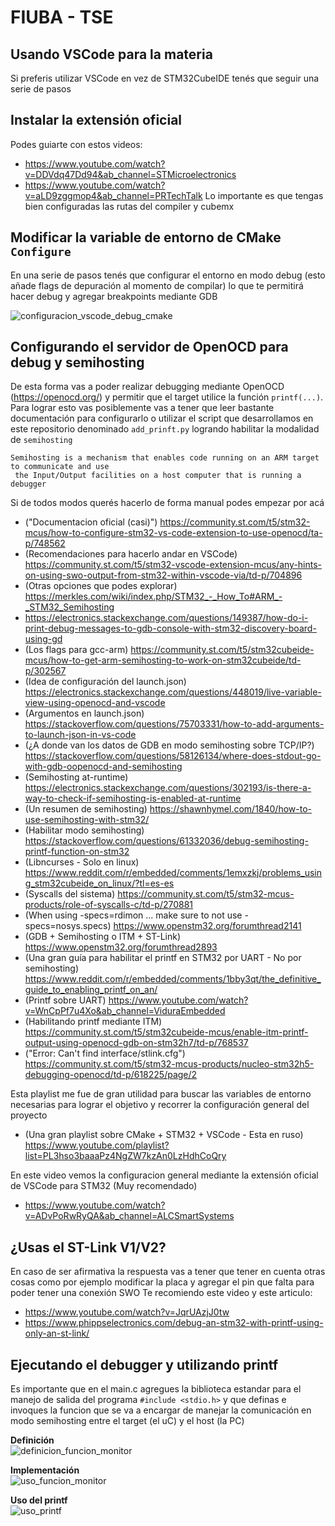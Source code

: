# FIUBA - TSE
## Usando VSCode para la materia
Si preferis utilizar VSCode en vez de STM32CubeIDE tenés que seguir una serie de pasos

## Instalar la extensión oficial
Podes guiarte con estos videos:
- https://www.youtube.com/watch?v=DDVdq47Dd94&ab_channel=STMicroelectronics
- https://www.youtube.com/watch?v=aLD9zggmop4&ab_channel=PRTechTalk
Lo importante es que tengas bien configuradas las rutas del compiler y cubemx

## Modificar la variable de entorno de CMake `Configure`
En una serie de pasos tenés que configurar el entorno en modo debug (esto añade flags de depuración al momento de compilar)
lo que te permitirá hacer debug y agregar breakpoints mediante GDB

![configuracion_vscode_debug_cmake](https://github.com/user-attachments/assets/b5a7afa0-50f0-4265-86bb-b8645b45a178)

## Configurando el servidor de OpenOCD para debug y semihosting
De esta forma vas a poder realizar debugging mediante OpenOCD (https://openocd.org/) y permitir
que el target utilice la función `printf(...)`. 
Para lograr esto vas posiblemente vas a tener que leer bastante documentación para configurarlo o utilizar el script 
que desarrollamos en este repositorio denominado `add_prinft.py` logrando habilitar la modalidad de `semihosting`

```
Semihosting is a mechanism that enables code running on an ARM target to communicate and use
 the Input/Output facilities on a host computer that is running a debugger
```

Si de todos modos querés hacerlo de forma manual podes empezar por acá 
- ("Documentacion oficial (casi)") https://community.st.com/t5/stm32-mcus/how-to-configure-stm32-vs-code-extension-to-use-openocd/ta-p/748562
- (Recomendaciones para hacerlo andar en VSCode) https://community.st.com/t5/stm32-vscode-extension-mcus/any-hints-on-using-swo-output-from-stm32-within-vscode-via/td-p/704896
- (Otras opciones que podes explorar) https://merkles.com/wiki/index.php/STM32_-_How_To#ARM_-_STM32_Semihosting
- https://electronics.stackexchange.com/questions/149387/how-do-i-print-debug-messages-to-gdb-console-with-stm32-discovery-board-using-gd
- (Los flags para gcc-arm) https://community.st.com/t5/stm32cubeide-mcus/how-to-get-arm-semihosting-to-work-on-stm32cubeide/td-p/302567
- (Idea de configuración del launch.json) https://electronics.stackexchange.com/questions/448019/live-variable-view-using-openocd-and-vscode
- (Argumentos en launch.json) https://stackoverflow.com/questions/75703331/how-to-add-arguments-to-launch-json-in-vs-code
- (¿A donde van los datos de GDB en modo semihosting sobre TCP/IP?) https://stackoverflow.com/questions/58126134/where-does-stdout-go-with-gdb-oopenocd-and-semihosting
- (Semihosting at-runtime) https://electronics.stackexchange.com/questions/302193/is-there-a-way-to-check-if-semihosting-is-enabled-at-runtime
- (Un resumen de semihosting) https://shawnhymel.com/1840/how-to-use-semihosting-with-stm32/
- (Habilitar modo semihosting) https://stackoverflow.com/questions/61332036/debug-semihosting-printf-function-on-stm32
- (Libncurses - Solo en linux) https://www.reddit.com/r/embedded/comments/1emxzkj/problems_using_stm32cubeide_on_linux/?tl=es-es
- (Syscalls del sistema) https://community.st.com/t5/stm32-mcus-products/role-of-syscalls-c/td-p/270881
- (When using -specs=rdimon ... make sure to not use -specs=nosys.specs) https://www.openstm32.org/forumthread2141
- (GDB + Semihosting o ITM + ST-Link) https://www.openstm32.org/forumthread2893
- (Una gran guía para habilitar el printf en STM32 por UART - No por semihosting) https://www.reddit.com/r/embedded/comments/1bby3qt/the_definitive_guide_to_enabling_printf_on_an/
- (Printf sobre UART) https://www.youtube.com/watch?v=WnCpPf7u4Xo&ab_channel=ViduraEmbedded
- (Habilitando printf mediante ITM) https://community.st.com/t5/stm32cubeide-mcus/enable-itm-printf-output-using-openocd-gdb-on-stm32h7/td-p/768537
- ("Error: Can't find interface/stlink.cfg") https://community.st.com/t5/stm32-mcus-products/nucleo-stm32h5-debugging-openocd/td-p/618225/page/2

Esta playlist me fue de gran utilidad para buscar las variables de entorno necesarias para lograr el objetivo y recorrer la configuración general del proyecto
- (Una gran playlist sobre CMake + STM32 + VSCode - Esta en ruso) https://www.youtube.com/playlist?list=PL3hso3baaaPz4NgZW7kzAn0LzHdhCoQry
  
En este video vemos la configuracion general mediante la extensión oficial de VSCode para STM32 (Muy recomendado)
- https://www.youtube.com/watch?v=ADvPoRwRyQA&ab_channel=ALCSmartSystems

## ¿Usas el ST-Link V1/V2?
En caso de ser afirmativa la respuesta vas a tener que tener en cuenta otras cosas como por ejemplo modificar la placa y agregar el pin que falta para poder tener una conexión SWO
Te recomiendo este video y este articulo:
- https://www.youtube.com/watch?v=JqrUAzjJ0tw
- https://www.phippselectronics.com/debug-an-stm32-with-printf-using-only-an-st-link/

## Ejecutando el debugger y utilizando printf
Es importante que en el main.c agregues la biblioteca estandar para el manejo de salida del programa `#include <stdio.h>` y que definas e invoques la funcion que se va a encargar de manejar la comunicación en modo semihosting entre el target (el uC) y el host (la PC)

**Definición**  
![definicion_funcion_monitor](https://github.com/user-attachments/assets/745617e5-b41c-4516-ad21-45c653519116)

**Implementación**  
![uso_funcion_monitor](https://github.com/user-attachments/assets/8e340526-49b5-45db-915f-092159c4a011)

**Uso del printf**  
![uso_printf](https://github.com/user-attachments/assets/44c7684f-0d14-4281-b761-39ab4eba0d7e)



